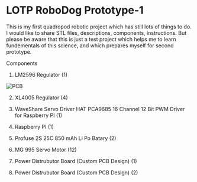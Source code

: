 # LOTP RoboDog Prototype-1
This is my first quadropod robotic project which has still lots of things to do. I would like to share STL files, descriptions, components, instructions. But please be aware that this is just a test project which helps me to learn fundementals of this science, and which prepares myself for second prototype.

Components

1.	LM2596 Regulator (1)

![PCB](https://github.com/SMDHuman/LOTP-RoboDog/blob/master/image/LM2596%20Regulator.jpg)

2.	XL4005 Regulator (4) 

3.	WaveShare Servo Driver HAT PCA9685 16 Channel 12 Bit PWM Driver for Raspberry PI (1) 

4.	Raspberry PI (1)

5.	Profuse 2S 25C 850 mAh Li Po Batary (2)

6.	MG 995 Servo Motor (12)

7.	Power Distrubutor Board (Custom PCB Design) (1)

8.	Power Distrubutor Board (Custom PCB Design) (2)




